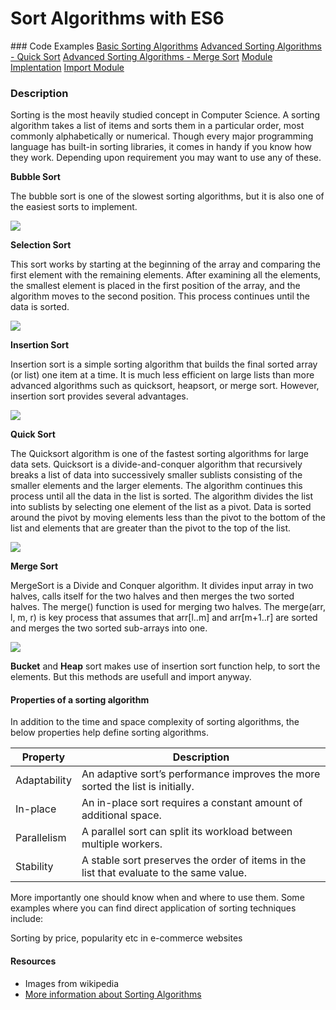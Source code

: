 # Sort Algorithms with ES6 

### Code Examples
[Basic Sorting Algorithms](./basic-sort.js)
[Advanced Sorting Algorithms - Quick Sort](./quick-sort.js)
[Advanced Sorting Algorithms - Merge Sort](./merge-sort.js)
[Module](./sort-module.js)
[Implentation](./implementation.js)
[Import Module](./index.js)

### Description

Sorting is the most heavily studied concept in Computer Science. A sorting algorithm takes a list of items and sorts them in a particular order, most commonly alphabetically or numerical. Though every major programming language has built-in sorting libraries, it comes in handy if you know how they work. Depending upon requirement you may want to use any of these.

**Bubble Sort**

The bubble sort is one of the slowest sorting algorithms, but it is also one of the easiest sorts to implement.

![](https://upload.wikimedia.org/wikipedia/commons/c/c8/Bubble-sort-example-300px.gif)

**Selection Sort**

This sort works by starting at the beginning of the array and comparing the first element with the remaining elements. After examining all the elements, the smallest element is placed in the first position of the array, and the algorithm moves to the second position. This process continues until the data is sorted.

![](https://upload.wikimedia.org/wikipedia/commons/9/94/Selection-Sort-Animation.gif)

**Insertion Sort**

Insertion sort is a simple sorting algorithm that builds the final sorted array (or list) one item at a time. It is much less efficient on large lists than more advanced algorithms such as quicksort, heapsort, or merge sort. However, insertion sort provides several advantages.

![](https://upload.wikimedia.org/wikipedia/commons/0/0f/Insertion-sort-example-300px.gif)

**Quick Sort**

The Quicksort algorithm is one of the fastest sorting algorithms for large data sets. Quicksort is a divide-and-conquer algorithm that recursively breaks a list of data into successively smaller sublists consisting of the smaller elements and the larger elements. The algorithm continues this process until all the data in the list is sorted. The algorithm divides the list into sublists by selecting one element of the list as a pivot. Data is sorted around the pivot by moving elements less than the pivot to the bottom of the list and elements that are greater than the pivot to the top of the list.

![](https://upload.wikimedia.org/wikipedia/commons/6/6a/Sorting_quicksort_anim.gif)

**Merge Sort**

MergeSort is a Divide and Conquer algorithm. It divides input array in two halves, calls itself for the two halves and then merges the two sorted halves. The merge() function is used for merging two halves. The merge(arr, l, m, r) is key process that assumes that arr[l..m] and arr[m+1..r] are sorted and merges the two sorted sub-arrays into one.

![](https://upload.wikimedia.org/wikipedia/commons/c/cc/Merge-sort-example-300px.gif)

**Bucket** and **Heap** sort makes use of insertion sort function help, to sort the elements. But this methods are usefull and import anyway.


#### Properties of a sorting algorithm

In addition to the time and space complexity of sorting algorithms, the below properties help define sorting algorithms.

|Property |	Description |
| --- | --- |
|Adaptability |	An adaptive sort’s performance improves the more sorted the list is initially.
|In-place |	An in-place sort requires a constant amount of additional space.
|Parallelism |	A parallel sort can split its workload between multiple workers.
|Stability |	A stable sort preserves the order of items in the list that evaluate to the same value.

More importantly one should know when and where to use them. Some examples where you can find direct application of sorting techniques include:

Sorting by price, popularity etc in e-commerce websites

#### Resources

- Images from wikipedia
- [More information about Sorting Algorithms](http://www.growingwiththeweb.com/2014/06/sorting-algorithms.html)
